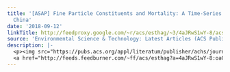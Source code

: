 ```yaml
---
title: '[ASAP] Fine Particle Constituents and Mortality: A Time-Series Study in Beijing,
  China'
date: '2018-09-12'
linkTitle: http://feedproxy.google.com/~r/acs/esthag/~3/4aJRwS1wY-8/acs.est.8b00424
source: 'Environmental Science & Technology: Latest Articles (ACS Publications)'
description: |-
  <p><img src="https://pubs.acs.org/appl/literatum/publisher/achs/journals/content/esthag/0/esthag.ahead-of-print/acs.est.8b00424/20180912/images/medium/es-2018-00424q_0003.gif" alt="TOC Graphic"/></p><div><cite>Environmental Science & Technology</cite></div><div>DOI: 10.1021/acs.est.8b00424</div><div class="feedflare">
  <a href="http://feeds.feedburner.com/~ff/acs/esthag?a=4aJRwS1wY-8:oaGNq03lG7s:yIl2AUoC8zA"><img src="http://feeds.feedburner.com/~ff/acs/esthag?d=yIl2AUoC8zA" border="0"></img></a>
---
```

